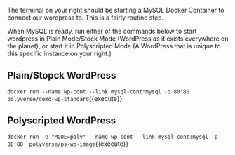 The terminal on your right should be starting a MySQL Docker Container
to connect our wordpress to. This is a fairly routine step.

When MySQL is ready, run either of the commands below to start
wordpress in Plain Mode/Stock Mode (WordPress as it exists
everywhere on the planet), or start it in Polyscripted Mode (A WordPress
that is unique to this specific instance on your right.)

## Plain/Stopck WordPress

`docker run --name wp-cont --link mysql-cont:mysql -p 80:80 polyverse/demo-wp-standard`{{execute}}

## Polyscripted WordPress

`docker run -e "MODE=poly" --name wp-cont --link mysql-cont:mysql -p 80:80  polyverse/ps-wp-image`{{execute}}

